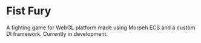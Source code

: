 # Fist Fury
A fighting game for WebGL platform made using Morpeh ECS and a custom DI framework.
Currently in development.